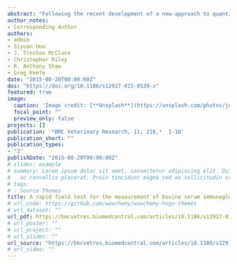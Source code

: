 ```yaml
---
abstract: "Following the recent development of a new approach to quantitative analysis of IgG concentrations in bovine serum using transmission infrared spectroscopy, the potential to measure IgG levels using technology and a device better designed for field use was investigated. A method using attenuated total reflectance infrared (ATR) spectroscopy in combination with partial least squares (PLS) regression was developed to measure bovine serum IgG concentrations. ATR spectroscopy has a distinct ease-of-use advantage that may open the door to routine point-of-care testing. Serum samples were collected from calves and adult cows, tested by a reference RID method, and ATR spectra acquired. The spectra were linked to the RID-IgG concentrations and then randomly split into two sets: calibration and prediction. The calibration set was used to build a calibration model, while the prediction set was used to assess the predictive performance and accuracy of the final model. The procedure was repeated for various spectral data preprocessing approaches. For the prediction set, the Pearson’s and concordance correlation coefficients between the IgG measured by RID and predicted by ATR spectroscopy were both 0.93. The Bland Altman plot revealed no obvious systematic bias between the two methods. ATR spectroscopy showed a sensitivity for detection of failure of transfer of passive immunity (FTPI) of 88 %, specificity of 100 % and accuracy of 94 % (with IgG <1000 mg/dL as the FTPI cut-off value). ATR spectroscopy in combination with multivariate data analysis shows potential as an alternative approach for rapid quantification of IgG concentrations in bovine serum and the diagnosis of FTPI in calves."
author_notes:
- Corresponding Author
authors:
- admin
- Siyuan Hou
- J. Trenton McClure
- Christopher Riley
- R. Anthony Shaw
- Greg Keefe
date: "2015-08-20T00:00:00Z"
doi: "https://doi.org/10.1186/s12917-015-0539-x"
featured: true
image:
  caption: 'Image credit: [**Unsplash**](https://unsplash.com/photos/jdD8gXaTZsc)'
  focal_point: ""
  preview_only: false
projects: []
publication: '*BMC Veterinary Research, 11, 218,*  1-10'
publication_short: ""
publication_types:
- "2"
publishDate: "2015-08-20T00:00:00Z"
# slides: example
# summary: Lorem ipsum dolor sit amet, consectetur adipiscing elit. Duis posuere tellus
#   ac convallis placerat. Proin tincidunt magna sed ex sollicitudin condimentum.
# tags:
# - Source Themes
title: A rapid field test for the measurement of bovine serum immunoglobulin G using attenuated total reflectance infrared spectroscopy
# url_code: https://github.com/wowchemy/wowchemy-hugo-themes
# url_dataset: ""
url_pdf: https://bmcvetres.biomedcentral.com/articles/10.1186/s12917-015-0539-x
# url_poster: ""
# url_project: ""
# url_slides: ""
url_source: "https://bmcvetres.biomedcentral.com/articles/10.1186/s12917-015-0539-x"
# url_video: ""
---
```

